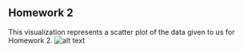 ## Homework 2
This visualization represents a scatter plot of the data given to us for Homework 2. 
![alt text](Homework2.jpeg.png)